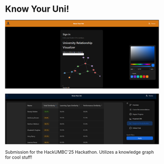 # Know Your Uni!


![Demo Picture - Signup](frontend\public\demo\Signin.png)

![Demo Picture - Dashboard](frontend\public\demo\Dashboard1.png)

Submission for the HackUMBC'25 Hackathon. Utilizes a knowledge graph for cool stuff!
